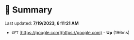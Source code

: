 # 📖 Summary
Last updated: **7/19/2023, 6:11:21 AM**

- `GET` [https://google.com](https://google.com) - **Up** (196ms)
